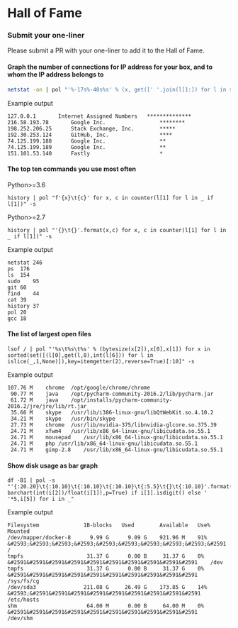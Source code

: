# Hall of Fame

### Submit your one-liner

Please submit a PR with your one-liner to add it to the Hall of Fame.

#### Graph the number of connections for IP address for your box, and to whom the IP address belongs to

```bash
netstat -an | pol "'%-17s%-40s%s' % (x, get([' '.join(l[1:]) for l in sh(['whois', x]) if 'OrgName' in l[0]], 0), '*' * c) for x, c in counter(url(l[4]).hostname for l in _ if l[5] == 'ESTABLISHED')" -s
```

Example output

```
127.0.0.1	    Internet Assigned Numbers	**************
216.58.193.78	    Google Inc.              	********
198.252.206.25	    Stack Exchange, Inc.     	*****
192.30.253.124	    GitHub, Inc.             	****
74.125.199.188	    Google Inc.              	**
74.125.199.189	    Google Inc.              	**
151.101.53.140	    Fastly                   	*
```


#### The top ten commands you use most often
Python>=3.6
```
history | pol "f'{x}\t{c}' for x, c in counter(l[1] for l in _ if l[1])" -s     
```

Python>=2.7
```
history | pol "'{}\t{}'.format(x,c) for x, c in counter(l[1] for l in _ if l[1])" -s
```

Example output

```
netstat	246
ps	176
ls	154
sudo	95
git	60
find	44
cat	39
history	37
pol	20
gcc	18
```

#### The list of largest open files

```
lsof / | pol "'%s\t%s\t%s' % (bytesize(x[2]),x[0],x[1]) for x in sorted(set([(l[0],get(l,8),int(l[6])) for l in islice(_,1,None)]),key=itemgetter(2),reverse=True)[:10]" -s 
```

Example output

```
107.76 M	chrome	/opt/google/chrome/chrome
 90.77 M	java	/opt/pycharm-community-2016.2/lib/pycharm.jar
 61.72 M	java	/opt/installs/pycharm-community-2016.2/jre/jre/lib/rt.jar
 35.66 M	skype	/usr/lib/i386-linux-gnu/libQtWebKit.so.4.10.2
 34.21 M	skype	/usr/bin/skype
 27.73 M	chrome	/usr/lib/nvidia-375/libnvidia-glcore.so.375.39
 24.71 M	xfwm4	/usr/lib/x86_64-linux-gnu/libicudata.so.55.1
 24.71 M	mousepad	/usr/lib/x86_64-linux-gnu/libicudata.so.55.1
 24.71 M	php	/usr/lib/x86_64-linux-gnu/libicudata.so.55.1
 24.71 M	gimp-2.8	/usr/lib/x86_64-linux-gnu/libicudata.so.55.1
```

#### Show disk usage as bar graph

```
df -B1 | pol -s "'{:20.20}\t{:10.10}\t{:10.10}\t{:10.10}\t{:5.5}\t{}\t{:10.10}'.format(i[0],bytesize(i[1]),bytesize(i[2]),bytesize(i[3]),i[4], barchart(int(i[2])/float(i[1]),p=True) if i[1].isdigit() else ' '*5,i[5]) for i in _"
```

Example output
```
Filesystem          	1B-blocks 	Used      	Available 	Use% 	     	Mounted
/dev/mapper/docker-8	  9.99 G  	  9.09 G  	921.96 M  	91%  	&#2593;&#2593;&#2593;&#2593;&#2593;&#2593;&#2593;&#2593;&#2593;&#2591	/
tmpfs               	 31.37 G  	  0.00 B  	 31.37 G  	0%   	&#2591&#2591&#2591&#2591&#2591&#2591&#2591&#2591&#2591&#2591	/dev
tmpfs               	 31.37 G  	  0.00 B  	 31.37 G  	0%   	&#2591&#2591&#2591&#2591&#2591&#2591&#2591&#2591&#2591&#2591	/sys/fs/cg
/dev/sda3           	211.08 G  	 26.49 G  	173.85 G  	14%  	&#2593;&#2591&#2591&#2591&#2591&#2591&#2591&#2591&#2591&#2591	/etc/hosts
shm                 	 64.00 M  	  0.00 B  	 64.00 M  	0%   	&#2591&#2591&#2591&#2591&#2591&#2591&#2591&#2591&#2591&#2591	/dev/shm
```

